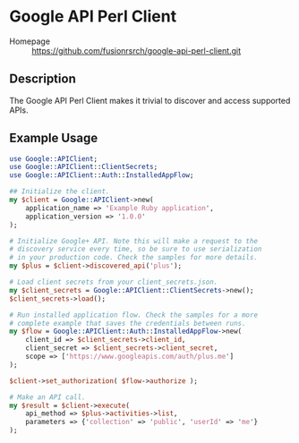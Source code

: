 # Google API Perl Client

<dl>
  <dt>Homepage</dt><dd><a href="https://github.com/fusionrsrch/google-api-perl-client.git">https://github.com/fusionrsrch/google-api-perl-client.git</a></dd>
</dl>

## Description

The Google API Perl Client makes it trivial to discover and access supported
APIs.

## Example Usage

```perl
use Google::APIClient;
use Google::APIClient::ClientSecrets;
use Google::APIClient::Auth::InstalledAppFlow;

## Initialize the client.
my $client = Google::APIClient->new(
    application_name => 'Example Ruby application',
    application_version => '1.0.0'
);

# Initialize Google+ API. Note this will make a request to the
# discovery service every time, so be sure to use serialization
# in your production code. Check the samples for more details.
my $plus = $client->discovered_api('plus');

# Load client secrets from your client_secrets.json.
my $client_secrets = Google::APIClient::ClientSecrets->new();
$client_secrets->load();

# Run installed application flow. Check the samples for a more
# complete example that saves the credentials between runs.
my $flow = Google::APIClient::Auth::InstalledAppFlow->new(
    client_id => $client_secrets->client_id,
    client_secret => $client_secrets->client_secret,
    scope => ['https://www.googleapis.com/auth/plus.me']
);

$client->set_authorization( $flow->authorize );

# Make an API call.
my $result = $client->execute(
    api_method => $plus->activities->list,
    parameters => {'collection' => 'public', 'userId' => 'me'}
);
```
